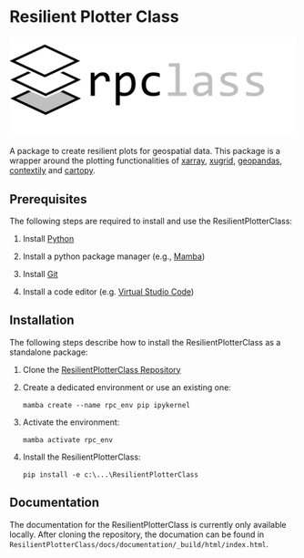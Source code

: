# Resilient Plotter Class
![Resilient Plotter Class Logo](./docs/documentation/_logo/Resilient_Plotter_Class_Logo.png)

A package to create resilient plots for geospatial data. This package is a wrapper around the plotting functionalities of [xarray](http://xarray.pydata.org/en/stable/), [xugrid](https://deltares.github.io/xugrid/), [geopandas](https://geopandas.org/), [contextily](https://contextily.readthedocs.io/en/latest/) and [cartopy](https://scitools.org.uk/cartopy/docs/latest/).


## Prerequisites
The following steps are required to install and use the ResilientPlotterClass:

1. Install [Python](https://www.python.org/downloads)

2. Install a python package manager (e.g., [Mamba](https://github.com/conda-forge/miniforge#mambaforge))

3. Install [Git](https://git-scm.com/downloads)

5. Install a code editor (e.g. [Virtual Studio Code](https://code.visualstudio.com/Download))

## Installation
The following steps describe how to install the ResilientPlotterClass as a standalone package:

1. Clone the [ResilientPlotterClass Repository](https://github.com/Deltares-research/ResilientPlotterClass)

2. Create a dedicated environment or use an existing one:
    ```
    mamba create --name rpc_env pip ipykernel
    ```

3. Activate the environment:
    ```
    mamba activate rpc_env
    ```

4. Install the ResilientPlotterClass:
    ```
    pip install -e c:\...\ResilientPlotterClass
    ```

## Documentation
The documentation for the ResilientPlotterClass is currently only available locally. After cloning the repository, the documation can be found in `ResilientPlotterClass/docs/documentation/_build/html/index.html`.
